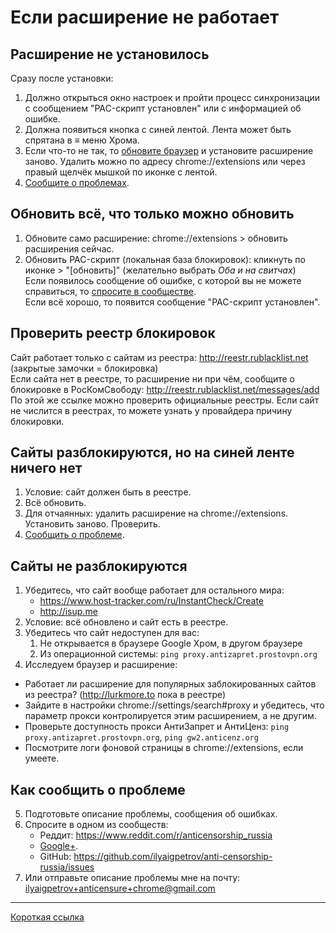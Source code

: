 # Если расширение не работает

## Расширение не установилось

Сразу после установки:

1. Должно открыться окно настроек и пройти процесс синхронизации с сообщением "PAC-скрипт установлен" или с информацией об ошибке.
2. Должна появиться кнопка с синей лентой. Лента может быть спрятана в ≡ меню Хрома.
3. Если что-то не так, то [обновите браузер](https://www.google.ru/search?q=как+обновить+google+chrome) и установите расширение заново. Удалить можно по адресу chrome://extensions или через правый щелчёк мышкой по иконке с лентой.
4. [Сообщите о проблемах](#Как-сообщить-о-проблеме).

## Обновить всё, что только можно обновить

1. Обновите само расширение: chrome://extensions > обновить расширения сейчас.
2. Обновить PAC-скрипт (локальная база блокировок): кликнуть по иконке > "[обновить]" (желательно выбрать _Оба и на свитчах_)  
   Если появилось сообщение об ошибке, с которой вы не можете справиться, то [спросите в сообществе](#Как-сообщить-о-проблеме).  
   Если всё хорошо, то появится сообщение "PAC-скрипт установлен".

## Проверить реестр блокировок

Сайт работает только с сайтам из реестра: http://reestr.rublacklist.net (закрытые замочки = блокировка)  
Если сайта нет в реестре, то расширение ни при чём, сообщите о блокировке в РосКомСвободу:
  http://reestr.rublacklist.net/messages/add  
По этой же ссылке можно проверить официальные реестры. Если сайт не числится в реестрах, то можете узнать у провайдера причину блокировки.

## Сайты разблокируются, но на синей ленте ничего нет

1. Условие: сайт должен быть в реестре.
2. Всё обновить.
3. Для отчаянных: удалить расширение на chrome://extensions. Установить заново. Проверить.
4. [Сообщить о проблеме](#Как-сообщить-о-проблеме).

## Сайты не разблокируются

1. Убедитесь, что сайт вообще работает для остального мира:
   * https://www.host-tracker.com/ru/InstantCheck/Create
   * http://isup.me
2. Условие: всё обновлено и сайт есть в реестре.
2. Убедитесь что сайт недоступен для вас:
   1. Не открывается в браузере Google Хром, в другом браузере
   2. Из операционной системы: `ping proxy.antizapret.prostovpn.org`
5. Исследуем браузер и расширение:
  * Работает ли расширение для популярных заблокированных сайтов из реестра? (http://lurkmore.to пока в реестре)
  * Зайдите в настройки chrome://settings/search#proxy и убедитесь, что параметр прокси контролируется этим расширением, а не другим.
  * Проверьте доступность прокси АнтиЗапрет и АнтиЦенз: `ping proxy.antizapret.prostovpn.org`, `ping gw2.anticenz.org`
  * Посмотрите логи фоновой страницы в chrome://extensions, если умеете.

## Как сообщить о проблеме

5. Подготовьте описание проблемы, сообщения об ошибках.
6. Спросите в одном из сообществ:
   * Реддит: https://www.reddit.com/r/anticensorship_russia
   * [Google+](https://plus.google.com/communities/113037048541138220990/stream/0840196a-f974-4cc6-9c6d-060a7747b6bf).
   * GitHub: https://github.com/ilyaigpetrov/anti-censorship-russia/issues
7. Или отправьте описание проблемы мне на почту: ilyaigpetrov+anticensure+chrome@gmail.com

________

[Короткая ссылка](https://git.io/vgDQr)
